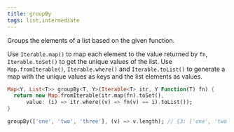```yaml
---
title: groupBy
tags: list,intermediate
---
```


Groups the elements of a list based on the given function.

Use `Iterable.map()` to map each element to the value returned by `fn`, `Iterable.toSet()` to get the unique values of the list.
Use `Map.fromIterable()`, `Iterable.where()` and `Iterable.toList()` to generate a map with the unique values as keys and the list elements as values.

```dart
Map<Y, List<T>> groupBy<T, Y>(Iterable<T> itr, Y Function(T) fn) {
  return new Map.fromIterable(itr.map(fn).toSet(),
      value: (i) => itr.where((v) => fn(v) == i).toList());
}
```

```dart
groupBy(['one', 'two', 'three'], (v) => v.length); // {3: ['one', 'two'], 5: ['three']}
```
